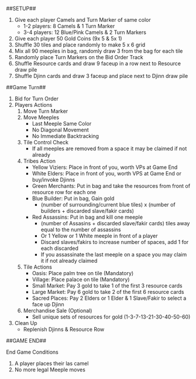 
##SETUP##

1. Give each player Camels and Turn Marker of same color
    * 1-2 players: 8 Camels & 1 Turn Marker
    * 3-4 players: 12 Blue/Pink Camels & 2 Turn Markers
2. Give each player 50 Gold Coins (9x 5 & 5x 1)
3. Shuffle 30 tiles and place randomly to make 5 x 6 grid
4. Mix all 90 meeples in bag, randomly draw 3 from the bag for each tile
5. Randomly place Turn Markers on the Bid Order Track
6. Shuffle Resource cards and draw 9 faceup in a row next to Resource draw pile
7. Shuffle Djinn cards and draw 3 faceup and place next to Djinn draw pile

##Game Turn##

1. Bid for Turn Order
2. Players Actions
    1. Move Turn Marker
    2. Move Meeples
        * Last Meeple Same Color
        * No Diagonal Movement
        * No Immediate Backtracking
    3. Tile Control Check
        * If all meeples are removed from a space it may be claimed if not already
    4. Tribes Action
        * Yellow Viziers: Place in front of you, worth VPs at Game End
        * White Elders: Place in front of you, worth VPS at Game End or buy/invoke Djinns
        * Green Merchants: Put in bag and take the resources from front of resource row for each one
        * Blue Builder: Put in bag, Gain gold
            * (number of surrounding/current blue tiles) x (number of builders + discarded slave/fakir cards)
        * Red Assassins: Put in bag and kill one meeple
            * (number of Assasins + discarded slave/fakir cards) tiles away equal to the number of assassins
            * Or 1 Yellow or 1 White meeple in front of a player
            * Discard slaves/fakirs to increase number of spaces, add 1 for each discarded
            * If you assassinate the last meeple on a space you may claim it if not already claimed
    5. Tile Actions
        * Oasis: Place palm tree on tile (Mandatory)
        * Village: Place palace on tile (Mandatory)
        * Small Market: Pay 3 gold to take 1 of the first 3 resource cards
        * Large Market: Pay 6 gold to take 2 of the first 6 resource cards
        * Sacred Places: Pay 2 Elders or 1 Elder & 1 Slave/Fakir to select a face up Djinn
    6. Merchandise Sale (Optional)
        * Sell unique sets of resources for gold (1-3-7-13-21-30-40-50-60)
3. Clean Up
    * Replenish Djinns & Resource Row

##GAME END##

End Game Conditions
  1. A player places their las camel
  2. No more legal Meeple moves


